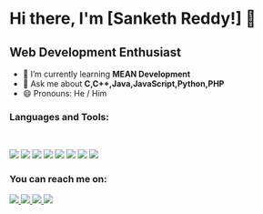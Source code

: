 # Hi there, I'm [Sanketh Reddy!] 👋

## Web Development Enthusiast

- 🌱 I’m currently learning **MEAN Development**
- 💬 Ask me about **C,C++,Java,JavaScript,Python,PHP**
- 😄 Pronouns: He / Him

### **Languages and Tools:**

<br>

<code><img src="https://img.icons8.com/color/48/000000/html-5.png"/></code>
<code><img src="https://img.icons8.com/color/48/000000/css3.png"/></code>
<code><img src="https://img.icons8.com/color/48/000000/javascript.png"/></code>
<code><img src="https://img.icons8.com/color/48/000000/MEAN.jpg"/></code>
<code><img src="https://icons8.com/icon/46630/java"/></code>
<code><img src="https://icons8.com/icon/17836/android-os"/></code>
<code><img src="https://img.icons8.com/color/48/000000/python.png"/></code>
<code><img src="https://icons8.com/icon/NL90I8YT1YnN/machine-learning"/></code>
<br>

### **You can reach me on:**

<a href="https://github.com/P-Sankethreddy">
<img src="https://img.icons8.com/fluent/50/000000/github.png"/>
</a>
<a href="https://www.instagram.com/sankethreddy_patlolla/">
<img src="https://img.icons8.com/fluent/50/000000/instagram-new.png"/>
</a>
<a href="https://www.linkedin.com/in/sanketh-reddy-26511818a/">
<img src="https://img.icons8.com/color/50/000000/linkedin.png"/>
</a>
<a href="mailto:p.sankethreddy2000@gmail.com">
<img src="https://img.icons8.com/fluent/48/000000/gmail.png"/>
</a>

<br>
<br>
